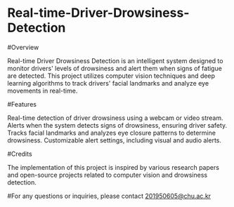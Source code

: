 # Real-time-Driver-Drowsiness-Detection


#Overview

Real-time Driver Drowsiness Detection is an intelligent system designed to monitor drivers' levels of drowsiness and alert them when signs of fatigue are detected. This project utilizes computer vision techniques and deep learning algorithms to track drivers' facial landmarks and analyze eye movements in real-time.

#Features

Real-time detection of driver drowsiness using a webcam or video stream.
Alerts when the system detects signs of drowsiness, ensuring driver safety.
Tracks facial landmarks and analyzes eye closure patterns to determine drowsiness.
Customizable alert settings, including visual and audio alerts.


#Credits

The implementation of this project is inspired by various research papers and open-source projects related to computer vision and drowsiness detection.

#For any questions or inquiries, please contact 201950605@chu.ac.kr

